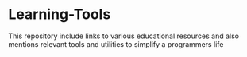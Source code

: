# Learning-Tools
This repository include links to various educational resources and also mentions relevant tools and utilities to simplify a programmers life 
